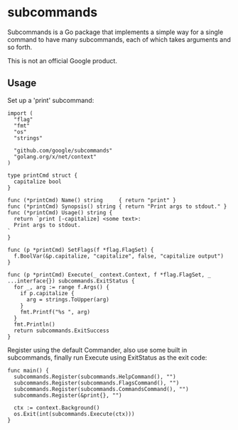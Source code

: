 # subcommands #

Subcommands is a Go package that implements a simple way for a single command to
have many subcommands, each of which takes arguments and so forth.

This is not an official Google product.

## Usage ##

Set up a 'print' subcommand:

```
import (
  "flag"
  "fmt"
  "os"
  "strings"

  "github.com/google/subcommands"
  "golang.org/x/net/context"
)

type printCmd struct {
  capitalize bool
}

func (*printCmd) Name() string     { return "print" }
func (*printCmd) Synopsis() string { return "Print args to stdout." }
func (*printCmd) Usage() string {
  return `print [-capitalize] <some text>:
  Print args to stdout.
`
}

func (p *printCmd) SetFlags(f *flag.FlagSet) {
  f.BoolVar(&p.capitalize, "capitalize", false, "capitalize output")
}

func (p *printCmd) Execute(_ context.Context, f *flag.FlagSet, _ ...interface{}) subcommands.ExitStatus {
  for _, arg := range f.Args() {
    if p.capitalize {
      arg = strings.ToUpper(arg)
    }
    fmt.Printf("%s ", arg)
  }
  fmt.Println()
  return subcommands.ExitSuccess
}
```

Register using the default Commander, also use some built in subcommands,
finally run Execute using ExitStatus as the exit code:

```
func main() {
  subcommands.Register(subcommands.HelpCommand(), "")
  subcommands.Register(subcommands.FlagsCommand(), "")
  subcommands.Register(subcommands.CommandsCommand(), "")
  subcommands.Register(&print{}, "")

  ctx := context.Background()
  os.Exit(int(subcommands.Execute(ctx)))
}
```

